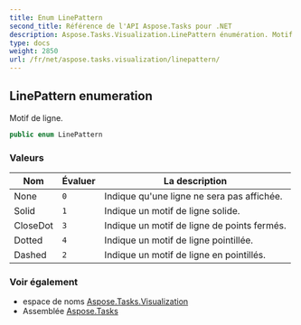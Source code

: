 ```yaml
---
title: Enum LinePattern
second_title: Référence de l'API Aspose.Tasks pour .NET
description: Aspose.Tasks.Visualization.LinePattern énumération. Motif de ligne.
type: docs
weight: 2850
url: /fr/net/aspose.tasks.visualization/linepattern/
---
```

## LinePattern enumeration

Motif de ligne.

```csharp
public enum LinePattern
```

### Valeurs

| Nom | Évaluer | La description |
| --- | --- | --- |
| None | `0` | Indique qu'une ligne ne sera pas affichée. |
| Solid | `1` | Indique un motif de ligne solide. |
| CloseDot | `3` | Indique un motif de ligne de points fermés. |
| Dotted | `4` | Indique un motif de ligne pointillée. |
| Dashed | `2` | Indique un motif de ligne en pointillés. |

### Voir également

* espace de noms [Aspose.Tasks.Visualization](../../aspose.tasks.visualization/)
* Assemblée [Aspose.Tasks](../../)


